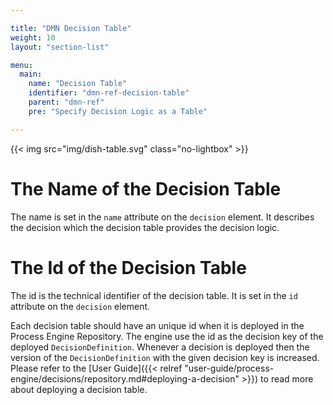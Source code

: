 ```yaml
---

title: "DMN Decision Table"
weight: 10
layout: "section-list"

menu:
  main:
    name: "Decision Table"
    identifier: "dmn-ref-decision-table"
    parent: "dmn-ref"
    pre: "Specify Decision Logic as a Table"

---
```



{{< img src="img/dish-table.svg" class="no-lightbox" >}}
<script type="text/javascript" src="./img/map.js"></script>

# The Name of the Decision Table

The name is set in the `name` attribute on the `decision` element. It describes the decision which the decision table provides the decision logic.

# The Id of the Decision Table

The id is the technical identifier of the decision table. It is set in the `id` attribute on the `decision` element. 

Each decision table should have an unique id when it is deployed in the Process Engine Repository. The engine use the id as the decision key of the deployed `DecisionDefinition`. Whenever a decision is deployed then the version of the `DecisionDefinition` with the given decision key is increased. Please refer to the [User Guide]({{< relref "user-guide/process-engine/decisions/repository.md#deploying-a-decision" >}}) to read more about deploying a decision table.

